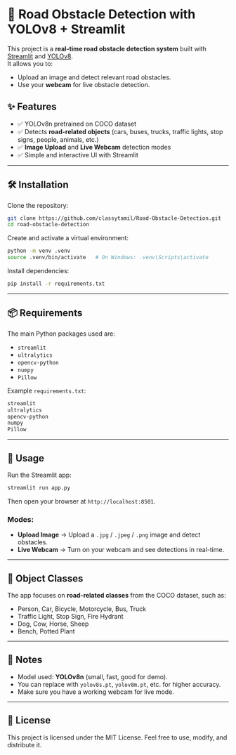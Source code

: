 # 🚦 Road Obstacle Detection with YOLOv8 + Streamlit  

This project is a **real-time road obstacle detection system** built with [Streamlit](https://streamlit.io/) and [YOLOv8](https://github.com/ultralytics/ultralytics).  
It allows you to:  
- Upload an image and detect relevant road obstacles.  
- Use your **webcam** for live obstacle detection.  

## ✨ Features  
- ✅ YOLOv8n pretrained on COCO dataset  
- ✅ Detects **road-related objects** (cars, buses, trucks, traffic lights, stop signs, people, animals, etc.)  
- ✅ **Image Upload** and **Live Webcam** detection modes  
- ✅ Simple and interactive UI with Streamlit  

---

## 🛠️ Installation  

Clone the repository:  
```bash
git clone https://github.com/classytamil/Road-Obstacle-Detection.git
cd road-obstacle-detection
```

Create and activate a virtual environment:  
```bash
python -m venv .venv
source .venv/bin/activate   # On Windows: .venv\Scripts\activate
```

Install dependencies:  
```bash
pip install -r requirements.txt
```

---

## 📦 Requirements  

The main Python packages used are:  
- `streamlit`  
- `ultralytics`  
- `opencv-python`  
- `numpy`  
- `Pillow`  

Example `requirements.txt`:  
```txt
streamlit
ultralytics
opencv-python
numpy
Pillow
```

---

## 🚀 Usage  

Run the Streamlit app:  
```bash
streamlit run app.py
```

Then open your browser at `http://localhost:8501`.

### Modes:
- **Upload Image** → Upload a `.jpg` / `.jpeg` / `.png` image and detect obstacles.  
- **Live Webcam** → Turn on your webcam and see detections in real-time.  

---

## 🧠 Object Classes  

The app focuses on **road-related classes** from the COCO dataset, such as:  
- Person, Car, Bicycle, Motorcycle, Bus, Truck  
- Traffic Light, Stop Sign, Fire Hydrant  
- Dog, Cow, Horse, Sheep  
- Bench, Potted Plant  

---

## 📌 Notes  
- Model used: **YOLOv8n** (small, fast, good for demo).  
- You can replace with `yolov8s.pt`, `yolov8m.pt`, etc. for higher accuracy.  
- Make sure you have a working webcam for live mode.  

---

## 📜 License  
This project is licensed under the MIT License. Feel free to use, modify, and distribute it.  
